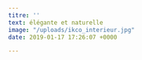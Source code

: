 ```yaml
---
titre: ''
text: élégante et naturelle
image: "/uploads/ikco_interieur.jpg"
date: 2019-01-17 17:26:07 +0000

---
```

